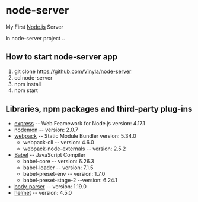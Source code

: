 # node-server
My First [Node.js](https://github.com/nodejs/node) Server

In node-server project ..

## How to start node-server app

1. git clone https://github.com/Vinyla/node-server
2. cd node-server
3. npm install
4. npm start

## Libraries, npm packages and third-party plug-ins
* [express](http://expressjs.com/) -- Web Feamework for Node.js version: 4.17.1
* [nodemon](https://nodemon.io/) -- version: 2.0.7
* [webpack](https://webpack.js.org/) -- Static Module Bundler version: 5.34.0
  - webpack-cli -- version: 4.6.0
  - webpack-node-externals -- version: 2.5.2
* [Babel](https://babeljs.io/docs/en/) -- JavaScript Compiler
  - babel-core -- version: 6.26.3
  - babel-loader -- version: 7.1.5
  - babel-preset-env -- version: 1.7.0
  - babel-preset-stage-2 --version: 6.24.1
* [body-parser](https://www.npmjs.com/package/body-parser) -- version: 1.19.0
* [helmet](https://www.npmjs.com/package/helmet) -- version: 4.5.0
